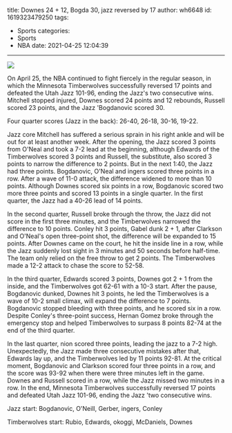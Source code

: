 title: Downes 24 + 12, Bogda 30, jazz reversed by 17
author: wh6648
id: 1619323479250
tags: 
- Sports
categories: 
- Sports
- NBA
date: 2021-04-25 12:04:39
---
![](https://p6.itc.cn/q_70/images01/20210425/437ac90f7add4b3eaf1170de3021e677.jpeg)


On April 25, the NBA continued to fight fiercely in the regular season, in which the Minnesota Timberwolves successfully reversed 17 points and defeated the Utah Jazz 101-96, ending the Jazz's two consecutive wins. Mitchell stopped injured, Downes scored 24 points and 12 rebounds, Russell scored 23 points, and the Jazz 'Bogdanovic scored 30.

Four quarter scores (Jazz in the back): 26-40, 26-18, 30-16, 19-22.

Jazz core Mitchell has suffered a serious sprain in his right ankle and will be out for at least another week. After the opening, the Jazz scored 3 points from O'Neal and took a 7-2 lead at the beginning, although Edwards of the Timberwolves scored 3 points and Russell, the substitute, also scored 3 points to narrow the difference to 2 points. But in the next 1:40, the Jazz had three points. Bogdanovic, O'Neal and ingers scored three points in a row. After a wave of 11-0 attack, the difference widened to more than 10 points. Although Downes scored six points in a row, Bogdanovic scored two more three points and scored 13 points in a single quarter. In the first quarter, the Jazz had a 40-26 lead of 14 points.

In the second quarter, Russell broke through the throw, the Jazz did not score in the first three minutes, and the Timberwolves narrowed the difference to 10 points. Conley hit 3 points, Gabel dunk 2 + 1, after Clarkson and O'Neal's open three-point shot, the difference will be expanded to 15 points. After Downes came on the court, he hit the inside line in a row, while the Jazz suddenly lost sight in 3 minutes and 50 seconds before half-time. The team only relied on the free throw to get 2 points. The Timberwolves made a 12-2 attack to chase the score to 52-58.

In the third quarter, Edwards scored 3 points, Downes got 2 + 1 from the inside, and the Timberwolves got 62-61 with a 10-3 start. After the pause, Bogdanovic dunked, Downes hit 3 points, he led the Timberwolves is a wave of 10-2 small climax, will expand the difference to 7 points. Bogdanovic stopped bleeding with three points, and he scored six in a row. Despite Conley's three-point success, Hernan Gomez broke through the emergency stop and helped Timberwolves to surpass 8 points 82-74 at the end of the third quarter.

In the last quarter, nion scored three points, leading the jazz to a 7-2 high. Unexpectedly, the Jazz made three consecutive mistakes after that, Edwards lay up, and the Timberwolves led by 11 points 92-81. At the critical moment, Bogdanovic and Clarkson scored four three points in a row, and the score was 93-92 when there were three minutes left in the game. Downes and Russell scored in a row, while the Jazz missed two minutes in a row. In the end, Minnesota Timberwolves successfully reversed 17 points and defeated Utah Jazz 101-96, ending the Jazz 'two consecutive wins.

Jazz start: Bogdanovic, O'Neill, Gerber, ingers, Conley

Timberwolves start: Rubio, Edwards, okoggi, McDaniels, Downes

